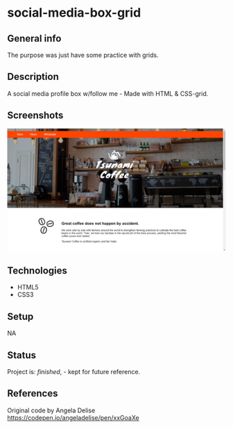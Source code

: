# social-media-box-grid

## General info
The purpose was just have some practice with grids. 

## Description
A social media profile box w/follow me - Made with HTML & CSS-grid.

## Screenshots
![Example screenshot](./img/screenshot.png)

## Technologies
* HTML5
* CSS3

## Setup
NA 

## Status
Project is: _finished_, - kept for future reference.

## References
Original code by Angela Delise https://codepen.io/angeladelise/pen/xxGoaXe